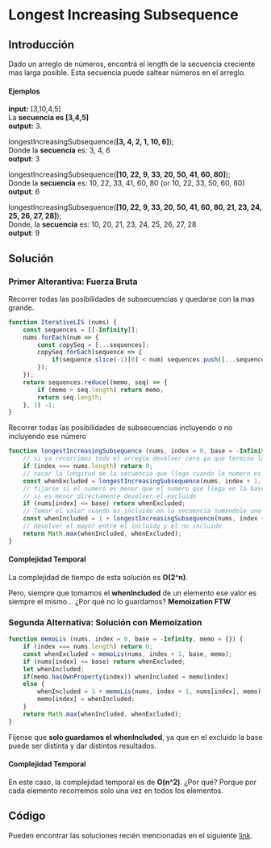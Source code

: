 
# Longest Increasing Subsequence
## Introducción
Dado un arreglo de números, encontrá el length de la secuencia creciente mas larga posible. Esta secuencia puede saltear números en el arreglo.

#### Ejemplos
**input:** [3,10,4,5]       
La **secuencia es [3,4,5]**  
**output:** 3.


longestIncreasingSubsequence(**[3, 4, 2, 1, 10, 6]**);         
Donde la **secuencia** es: 3, 4, 6   
**output**: 3     


longestIncreasingSubsequence(**[10, 22, 9, 33, 20, 50, 41, 60, 80]**);  
Donde la **secuencia** es: 10, 22, 33, 41, 60, 80 (or 10, 22, 33, 50, 60, 80)         
**output**: 6

longestIncreasingSubsequence(**[10, 22, 9, 33, 20, 50, 41, 60, 80, 21, 23, 24, 25, 26, 27, 28]**);  
Donde, la **secuencia** es: 10, 20, 21, 23, 24, 25, 26, 27, 28  
**output**: 9

## Solución
### Primer Alterantiva: Fuerza Bruta
Recorrer todas las posibilidades de subsecuencias y quedarse con la mas grande.

```javascript
function IterativeLIS (nums) {
    const sequences = [[-Infinity]];
    nums.forEach(num => {
        const copySeq = [...sequences];
        copySeq.forEach(sequence => {
            if(sequence.slice(-1)[0] < num) sequences.push([...sequence, num]);
        });
    });
    return sequences.reduce((memo, seq) => {
        if (memo > seq.length) return memo;
        return seq.length;
    }, 1) -1;
}
```

Recorrer todas las posibilidades de subsecuencias incluyendo o no incluyendo ese número
```javascript
function longestIncreasingSubsequence (nums, index = 0, base = -Infinity) {
    // si ya recorrimos todo el arreglo devolver cero ya que termino la secuencia
    if (index === nums.length) return 0;
    // sacar la longitud de la secuencia que llego cuando le numero es excluido
    const whenExcluded = longestIncreasingSubsequence(nums, index + 1, base);
    // fijarse si el numero es menor que el numero que llega en la base
    // si es menor directamente devolver el excluido
    if (nums[index] <= base) return whenExcluded;
    // Tomar el valor cuando es incluido en la secuencia sumandole uno por si mismo
    const whenIncluded = 1 + longestIncreasingSubsequence(nums, index + 1, nums[index]);
    // devolver el mayor entre el incluido y el no incluido
    return Math.max(whenIncluded, whenExcluded);
}
```

#### Complejidad Temporal
La complejidad de tiempo de esta solución es **O(2^n)**.

Pero, siempre que tomamos el **whenIncluded** de un elemento ese valor es siempre el mismo... ¿Por qué no lo guardamos? **Memoization FTW**

### Segunda Alternativa: Solución con Memoization
```javascript
function memoLis (nums, index = 0, base = -Infinity, memo = {}) {
    if (index === nums.length) return 0;
    const whenExcluded = memoLis(nums, index + 1, base, memo);
    if (nums[index] <= base) return whenExcluded;
    let whenIncluded;
    if(memo.hasOwnProperty(index)) whenIncluded = memo[index]
    else {
        whenIncluded = 1 + memoLis(nums, index + 1, nums[index], memo);
        memo[index] = whenIncluded;
    }
    return Math.max(whenIncluded, whenExcluded);
}
```
Fijense que **solo guardamos el whenIncluded**, ya que en el excluido la base puede ser distinta y dar distintos resultados.

#### Complejidad Temporal
En este caso, la complejidad temporal es de **O(n^2)**. ¿Por qué? Porque por cada elemento recorremos solo una vez en todos los elementos.

## Código
Pueden encontrar las soluciones recién mencionadas en el siguiente [link](https://repl.it/KOFI/4).
